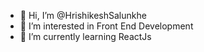 - 👋 Hi, I’m @HrishikeshSalunkhe
- 👀 I’m interested in Front End Development
- 🌱 I’m currently learning ReactJs

<!---
HrishikeshSalunkhe/HrishikeshSalunkhe is a ✨ special ✨ repository because its `README.md` (this file) appears on your GitHub profile.
You can click the Preview link to take a look at your changes.
--->
